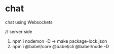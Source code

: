 # chat

chat using Websockets

// server side
1. npm i nodemon -D -> make package-lock.json
2. npm i @babel/core  @babel/cli @babel/node -D